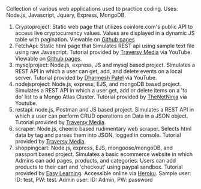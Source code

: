 Collection of various web applications used to practice coding.
 Uses: Node.js, Javascript, Jquery, Express, MongoDB.

 1. Cryptoproject: Static web page that utilizes coinlore.com's public API to access live cryptocurrency values. Values are displayed in a dynamic JS table with pagination. Viewable on [Github pages](https://mikeDPLe.github.io/Projects/cryptoproject/index.html)
 2. FetchApi: Static html page that Simulates REST api using sample text file using raw Javascript. Tutorial provided by [Traversy Media](https://www.youtube.com/watch?v=Oive66jrwBs) via YouTube. Viewable on [Github pages](https://mikedple.github.io/Projects/fetchapi/index.html).
 3. mysqlproject: Node.js, express, JS and mysql based project. Simulates a REST API in which a user can get, add, and delete events on a local server. Tutorial provided by [Dharmesh Patel](https://www.youtube.com/playlist?list=PLRfmxUfYVUp1ShQifYvvrRZKMxCPr00kd) via YouTube.
 4. nodejsproject: Node.js, express, EJS, and mongoDB based project. Simulates a REST API in which a user get, add or delete items on a 'to do' list to a Mongo Atlas Cluster. Tutorial provided by [TheNetNinja](https://www.youtube.com/playlist?list=PL4cUxeGkcC9gcy9lrvMJ75z9maRw4byYp) via Youtube.
 5. restapi: node.js, Postman and JS based project. Simulates a REST API in which a user can perform CRUD operations on Data in a JSON object. Tutorial provided by [Traversy Media](https://www.youtube.com/watch?v=_1xa8Bsho6A).
 6. scraper: Node.js, cheerio based rudimentary web scraper. Selects html data by tag and parses them into JSON, logged in console. Tutorial provided by [Traversy Media](https://www.youtube.com/watch?v=LoziivfAAjE).
 7. shoppingcart: Node.js, express, EJS, mongoose/mongoDB, and passport based project. Simulates a basic ecommerce website in which Admins can add pages, products, and categories. Users can add products to their cart and 'checkout' using paypal sandbox. Tutorial provided by [Easy Learning](https://www.youtube.com/watch?v=gFWfiGRJ_GI). Accessible online via [Heroku](https://morning-caverns-38364.herokuapp.com/).
 Sample user: ID: test, PW: test.
 Admin user: ID: Admin, PW: password







